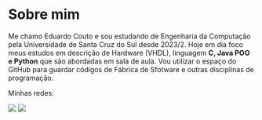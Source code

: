 # Sobre mim

Me chamo Eduardo Couto e sou estudando de Engenharia da Computação pela Universidade de Santa Cruz do Sul desde 2023/2.
Hoje em dia foco meus estudos em descrição de Hardware (VHDL), linguagem **C, Java POO e Python** que são abordadas em sala de aula.
Vou utilizar o espaço do GitHub para guardar códigos de Fábrica de Sfotware e outras disciplinas de programação.

Minhas redes:

<a href="https://linkedin.com/in/eduardo-da-costa-couto-827261289/"> <img src= "https://img.shields.io/badge/linkedin-%230077B5.svg?style=for-the-badge&logo=linkedin&logoColor=white/"></a>  <a href="https://www.instagram.com/ntidudu/"> <img src="https://img.shields.io/badge/Instagram-%23E4405F.svg?style=for-the-badge&logo=Instagram&logoColor=white"></a>


